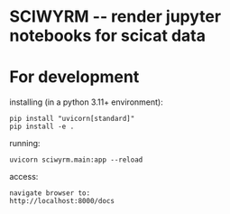 SCIWYRM -- render jupyter notebooks for scicat data
===================================================

For development
===============
installing (in a python 3.11+ environment):
```
pip install "uvicorn[standard]"
pip install -e .
```

running:

```
uvicorn sciwyrm.main:app --reload
```

access:

```
navigate browser to:
http://localhost:8000/docs
```
